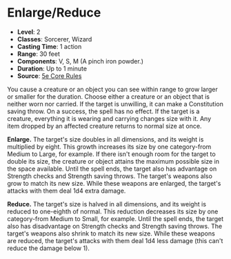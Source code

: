 # Enlarge/Reduce

- **Level**: 2
- **Classes**: Sorcerer, Wizard
- **Casting Time**: 1 action
- **Range**: 30 feet
- **Components**: V, S, M (A pinch iron powder.)
- **Duration**: Up to 1 minute
- **Source**: [5e Core Rules](http://dnd.wizards.com/articles/features/systems-reference-document-srd)

You cause a creature or an object you can see within range to grow larger or smaller for the duration. Choose either a creature or an object that is neither worn nor carried. If the target is unwilling, it can make a Constitution saving throw. On a success, the spell has no effect. If the target is a creature, everything it is wearing and carrying changes size with it. Any item dropped by an affected creature returns to normal size at once. 

**Enlarge.** The target's size doubles in all dimensions, and its weight is multiplied by eight. This growth increases its size by one category-from Medium to Large, for example. If there isn't enough room for the target to double its size, the creature or object attains the maximum possible size in the space available. Until the spell ends, the target also has advantage on Strength checks and Strength saving throws. The target's weapons also grow to match its new size. While these weapons are enlarged, the target's attacks with them deal 1d4 extra damage. 

**Reduce.** The target's size is halved in all dimensions, and its weight is reduced to one-­eighth of normal. This reduction decreases its size by one category-from Medium to Small, for example. Until the spell ends, the target also has disadvantage on Strength checks and Strength saving throws. The target's weapons also shrink to match its new size. While these weapons are reduced, the target's attacks with them deal 1d4 less damage (this can't reduce the damage below 1).

